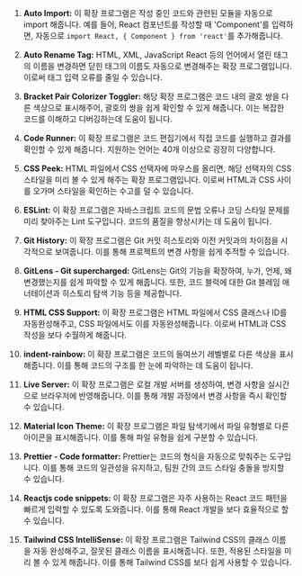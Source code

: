 1. **Auto Import:** 이 확장 프로그램은 작성 중인 코드와 관련된 모듈을 자동으로 import 해줍니다. 예를 들어, React 컴포넌트를 작성할 때 'Component'를 입력하면, 자동으로 `import React, { Component } from 'react'`를 추가해줍니다.

2. **Auto Rename Tag:** HTML, XML, JavaScript React 등의 언어에서 열린 태그의 이름을 변경하면 닫힌 태그의 이름도 자동으로 변경해주는 확장 프로그램입니다. 이로써 태그 입력 오류를 줄일 수 있습니다.

3. **Bracket Pair Colorizer Toggler:** 해당 확장 프로그램은 코드 내의 괄호 쌍을 다른 색상으로 표시해주어, 괄호의 쌍을 쉽게 확인할 수 있게 해줍니다. 이는 복잡한 코드를 이해하고 디버깅하는데 도움이 됩니다.

4. **Code Runner:** 이 확장 프로그램은 코드 편집기에서 직접 코드를 실행하고 결과를 확인할 수 있게 해줍니다. 지원하는 언어는 40개 이상으로 굉장히 다양합니다.

5. **CSS Peek:** HTML 파일에서 CSS 선택자에 마우스를 올리면, 해당 선택자의 CSS 스타일을 미리 볼 수 있게 해주는 확장 프로그램입니다. 이로써 HTML과 CSS 사이를 오가며 스타일을 확인하는 수고를 덜 수 있습니다.

6. **ESLint:** 이 확장 프로그램은 자바스크립트 코드의 문법 오류나 코딩 스타일 문제를 미리 찾아주는 Lint 도구입니다. 코드의 품질을 향상시키는 데 도움이 됩니다.

7. **Git History:** 이 확장 프로그램은 Git 커밋 히스토리와 이전 커밋과의 차이점을 시각적으로 보여줍니다. 이를 통해 프로젝트의 변경 사항을 쉽게 추적할 수 있습니다.

8. **GitLens - Git supercharged:** GitLens는 Git의 기능을 확장하여, 누가, 언제, 왜 변경했는지를 쉽게 파악할 수 있게 해줍니다. 또한, 코드 블럭에 대한 Git 블레임 애너테이션과 히스토리 탐색 기능 등을 제공합니다.

9. **HTML CSS Support:** 이 확장 프로그램은 HTML 파일에서 CSS 클래스나 ID를 자동완성해주고, CSS 파일에서도 이를 자동완성해줍니다. 이로써 HTML과 CSS 작성을 보다 수월하게 해줍니다.

10. **indent-rainbow:** 이 확장 프로그램은 코드의 들여쓰기 레벨별로 다른 색상을 표시해줍니다. 이를 통해 코드의 구조를 한 눈에 파악하는 데 도움이 됩니다.

11. **Live Server:** 이 확장 프로그램은 로컬 개발 서버를 생성하여, 변경 사항을 실시간으로 브라우저에 반영해줍니다. 이를 통해 개발 과정에서 변경 사항을 즉시 확인할 수 있습니다.

12. **Material Icon Theme:** 이 확장 프로그램은 파일 탐색기에서 파일 유형별로 다른 아이콘을 표시해줍니다. 이를 통해 파일 유형을 쉽게 구분할 수 있습니다.

13. **Prettier - Code formatter:** Prettier는 코드의 형식을 자동으로 맞춰주는 도구입니다. 이를 통해 코드의 일관성을 유지하고, 팀원 간의 코드 스타일 충돌을 방지할 수 있습니다.

14. **Reactjs code snippets:** 이 확장 프로그램은 자주 사용하는 React 코드 패턴을 빠르게 입력할 수 있도록 도와줍니다. 이를 통해 React 개발을 보다 효율적으로 할 수 있습니다.

15. **Tailwind CSS IntelliSense:** 이 확장 프로그램은 Tailwind CSS의 클래스 이름을 자동 완성해주고, 잘못된 클래스 이름을 표시해줍니다. 또한, 적용된 스타일을 미리 볼 수 있게 해줍니다. 이를 통해 Tailwind CSS를 보다 쉽게 사용할 수 있습니다.
